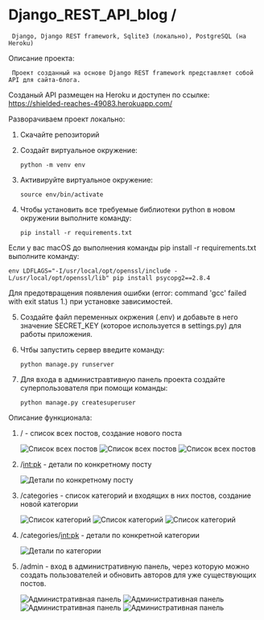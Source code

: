 # Django_REST_API_blog /

     Django, Django REST framework, Sqlite3 (локально), PostgreSQL (на Heroku)

Описание проекта:

     Проект созданный на основе Django REST framework представляет собой API для сайта-блога.

Созданый API размещен на Heroku и доступен по ссылке: https://shielded-reaches-49083.herokuapp.com/

Разворачиваем проект локально:

1. Скачайте репозиторий

2. Создайт виртуальное окружение: 
    
       python -m venv env
    
3. Активируйте виртуальное окружение:

       source env/bin/activate
    
4. Чтобы установить все требуемые библиотеки python в новом окружении выполните команду:
     
       pip install -r requirements.txt
    
  Если у вас macOS до выполнения команды pip install -r requirements.txt выполните команду:

    env LDFLAGS="-I/usr/local/opt/openssl/include -L/usr/local/opt/openssl/lib" pip install psycopg2==2.8.4
    
  Для предотвращения появления ошибки (error: command 'gcc' failed with exit status 1.) при установке зависимостей.

5. Создайте файл переменных окржения (.env) и добавьте в него значение SECRET_KEY (которое используется в settings.py) для работы приложения.

6. Чтбы запустить сервер введите команду:

       python manage.py runserver
    
7. Для входа в администравтивную панель проекта создайте суперпользователя при помощи команды:

       python manage.py createsuperuser


Описание функционала:

1. / - список всех постов, создание нового поста

   ![Список всех постов](/screenshots/screen_1.png)
   ![Список всех постов](/screenshots/screen_2.png)
   ![Список всех постов](/screenshots/screen_3.png)
   
2. /<int:pk> - детали по конкретному посту

   ![Детали по конкретному посту](/screenshots/screen_4.png)

3. /categories - список категорий и входящих в них постов, создание новой категории

   ![Список категорий](/screenshots/screen_5.png)
   ![Список категорий](/screenshots/screen_6.png)
   ![Список категорий](/screenshots/screen_7.png)

4. /categories/<int:pk> - детали по конкретной категории

   ![Детали по категории](/screenshots/screen_8.png)

5. /admin - вход в административную панель, через которую можно создать пользователей и обновить авторов для уже существующих постов.

   ![Административная панель](/screenshots/screen_9.png)
   ![Административная панель](/screenshots/screen_10.png)
   ![Административная панель](/screenshots/screen_11.png)
   ![Административная панель](/screenshots/screen_12.png)
